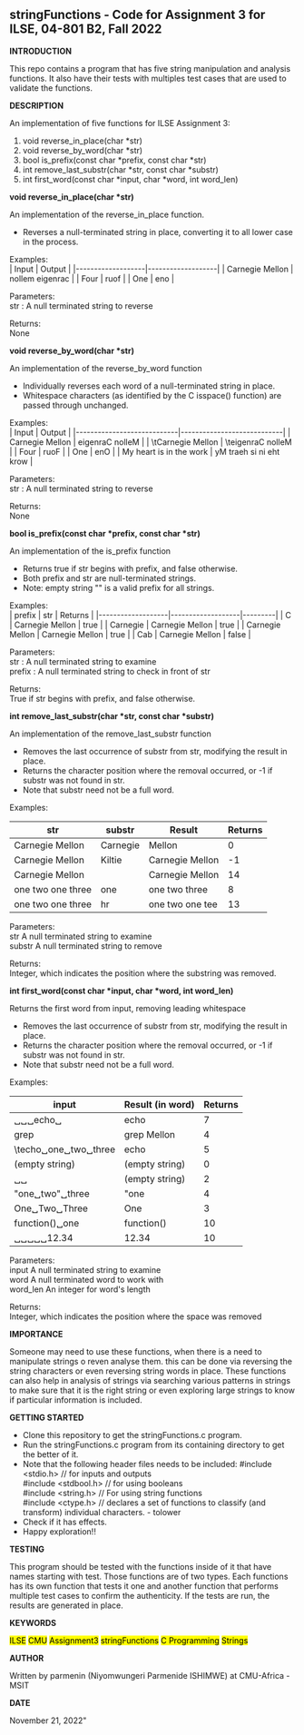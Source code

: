 ## stringFunctions - Code for Assignment 3 for ILSE, 04-801 B2, Fall 2022
    
__INTRODUCTION__

This repo contains a program that has five string manipulation and analysis functions. It also have their tests with multiples test cases that are used to validate the functions.

__DESCRIPTION__
    
 An implementation of five functions for ILSE Assignment 3:
 
 1. void reverse_in_place(char *str)
 2. void reverse_by_word(char *str)
 3. bool is_prefix(const char *prefix, const char *str)
 4. int remove_last_substr(char *str, const char *substr)
 5. int first_word(const char *input, char *word, int word_len)


__void reverse_in_place(char *str)__ 

An implementation of the reverse_in_place function.

 * Reverses a null-terminated string in place, converting it to all lower case in the process.

Examples:  
| Input             | Output            |
|-------------------|-------------------|
| Carnegie Mellon | nollem eigenrac |
| Four            | ruof            |
|  One            | eno             |

Parameters:  
  str :                A null terminated string to reverse  

Returns:  
  None  
    

__void reverse_by_word(char *str)__ 

An implementation of the reverse_by_word function

 * Individually reverses each word of a null-terminated string in place.
 * Whitespace characters (as identified by the C isspace() function) are passed through unchanged.

Examples:  
| Input                      | Output                     |
|----------------------------|----------------------------|
| Carnegie Mellon          | eigenraC nolleM          |
| \tCarnegie  Mellon       | \teigenraC  nolleM       |
| Four                     | ruoF                     |
|  One                     |  enO                     |
| My heart is in  the work | yM traeh si ni  eht krow |

Parameters:  
  str :       A null terminated string to reverse  

Returns:  
  None  


__bool is_prefix(const char *prefix, const char *str)__ 

An implementation of the is_prefix function  

 * Returns true if str begins with prefix, and false otherwise.
 * Both prefix and str are null-terminated strings.
 * Note: empty string "" is a valid prefix for all strings.

Examples:  
| prefix            | str               | Returns |
|-------------------|-------------------|---------|
| C               | Carnegie Mellon | true    |
| Carnegie        | Carnegie Mellon | true    |
| Carnegie Mellon | Carnegie Mellon | true    |
| Cab             | Carnegie Mellon | false   |

Parameters:  
   str :                     A null terminated string to examine  
   prefix :                  A null terminated string to check in front of str  

Returns:  
    True if str begins with prefix, and false otherwise.  



__int remove_last_substr(char *str, const char *substr)__ 

An implementation of the remove_last_substr function  

 * Removes the last occurrence of substr from str, modifying the result in place.
 * Returns the character position where the removal occurred, or -1 if substr was not found in str.
 * Note that substr need not be a full word.

Examples:  

| str                   | substr     | Result            | Returns |
|-----------------------|------------|-------------------|---------|
| Carnegie Mellon   | Carnegie | Mellon          | 0       |
| Carnegie Mellon   | Kiltie   | Carnegie Mellon | -1      |
| Carnegie Mellon   |          | Carnegie Mellon | 14      |
| one two one three | one      | one two three   | 8       |
| one two one three | hr       | one two one tee | 13      |



Parameters:  
   str                   A null terminated string to examine  
   substr                A null terminated string to remove  

Returns:  
    Integer, which indicates the position where the substring was removed.    


__int first_word(const char *input, char *word, int word_len)__ 

Returns the first word from input, removing leading whitespace 

 * Removes the last occurrence of substr from str, modifying the result in place.
 * Returns the character position where the removal occurred, or -1 if substr was not found in str.
 * Note that substr need not be a full word.

Examples:  

| input                  | Result (in word) | Returns |
|------------------------|------------------|---------|
|  ␣␣␣echo␣             | echo             | 7       |
|  grep                 | grep Mellon      | 4       |
|  \techo␣one␣two␣three | echo             | 5       |
|  (empty string)       | (empty string)   | 0       |
|   ␣␣                  | (empty string)   | 2       |
|  "one␣two"␣three      | "one             | 4       |
|  One␣Two␣Three        | One              | 3       |
|  function()␣one       | function()       | 10      |
|  ␣␣␣␣␣12.34           | 12.34            | 10      |

Parameters:  
    input                   A null terminated string to examine  
    word                    A null terminated word to work with  
    word_len                An integer for word's length  

Returns:  
    Integer, which indicates the position where the space was removed


__IMPORTANCE__

Someone may need to use these functions, when there is a need to manipulate strings o reven analyse them. this can be done via reversing the string characters or even reversing string words in place. These functions can also help in analysis of strings via searching various patterns in strings to make sure that it is the right string or even exploring large strings to know if particular information is included.


__GETTING STARTED__

- Clone this repository to get the stringFunctions.c program.
- Run the stringFunctions.c program from its containing directory to get the better of it.
- Note that the following header files needs to be included: 
#include <stdio.h>   // for inputs and outputs  
#include <stdbool.h> // for using booleans  
#include <string.h>  // For using string functions  
#include <ctype.h>   // declares a set of functions to classify (and transform) individual characters. - tolower  
- Check if it has effects.
- Happy exploration!!



__TESTING__

This program should be tested with the functions inside of it that have names starting with test. Those functions are of two types. Each functions has its own function that tests it one and another function that performs multiple test cases to confirm the authenticity. If the tests are run, the results are generated in place.
  


 __KEYWORDS__

<mark>ILSE</mark>     <mark>CMU</mark>     <mark>Assignment3</mark>     <mark>stringFunctions</mark>     <mark>C Programming</mark>     <mark>Strings</mark> 



  __AUTHOR__
    
 Written by parmenin (Niyomwungeri Parmenide ISHIMWE) at CMU-Africa - MSIT 
    

    
 __DATE__
    
 November 21, 2022" 
